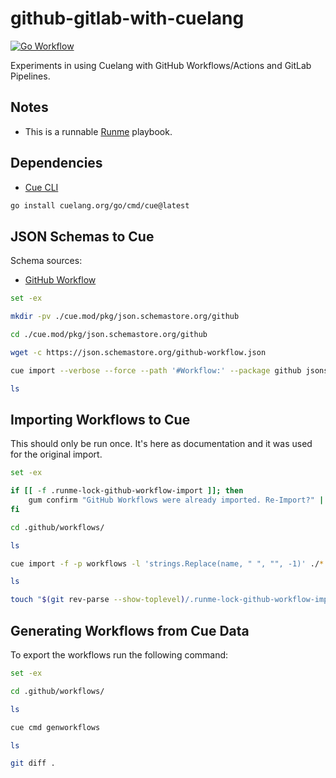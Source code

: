 # github-gitlab-with-cuelang

[![Go Workflow](https://github.com/vpayno/github-gitlab-with-cuelang/actions/workflows/go.yml/badge.svg?branch=main)](https://github.com/vpayno/github-gitlab-with-cuelang/actions/workflows/go.yml)

Experiments in using Cuelang with GitHub Workflows/Actions and GitLab Pipelines.

## Notes

- This is a runnable [Runme](https://github.com/stateful/runme) playbook.

## Dependencies

- [Cue CLI](https://github.com/cue-lang/cue)

```bash { background=false category=dependencies closeTerminalOnSuccess=false excludeFromRunAll=true interactive=true interpreter=bash name=install-dependency-cue promptEnv=true terminalRows=10 }
go install cuelang.org/go/cmd/cue@latest
```

## JSON Schemas to Cue

Schema sources:

- [GitHub Workflow](https://json.schemastore.org/github-workflow.json)

```bash { background=false category=schema-import closeTerminalOnSuccess=false excludeFromRunAll=true interactive=true interpreter=bash name=schema-import-github promptEnv=true terminalRows=10 }
set -ex

mkdir -pv ./cue.mod/pkg/json.schemastore.org/github

cd ./cue.mod/pkg/json.schemastore.org/github

wget -c https://json.schemastore.org/github-workflow.json

cue import --verbose --force --path '#Workflow:' --package github jsonschema: ./github-workflow.json

ls
```

## Importing Workflows to Cue

This should only be run once. It's here as documentation and it was used for the original import.

```bash { background=false category=github-import closeTerminalOnSuccess=false excludeFromRunAll=true interactive=true interpreter=bash name=workflow-import-github promptEnv=true terminalRows=20 }
set -ex

if [[ -f .runme-lock-github-workflow-import ]]; then
    gum confirm "GitHub Workflows were already imported. Re-Import?" || exit
fi

cd .github/workflows/

ls

cue import -f -p workflows -l 'strings.Replace(name, " ", "", -1)' ./*.yml

ls

touch "$(git rev-parse --show-toplevel)/.runme-lock-github-workflow-import"
```

## Generating Workflows from Cue Data

To export the workflows run the following command:

```bash { background=false category=github-export closeTerminalOnSuccess=false excludeFromRunAll=true interactive=true interpreter=bash name=workflow-export-github promptEnv=true terminalRows=10 }
set -ex

cd .github/workflows/

ls

cue cmd genworkflows

ls

git diff .
```
